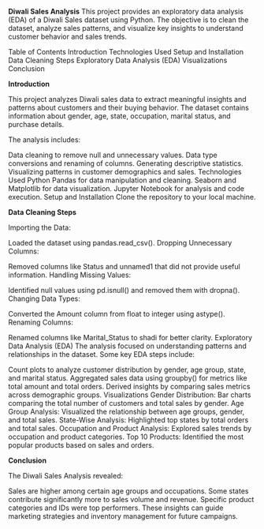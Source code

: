 **Diwali Sales Analysis**
This project provides an exploratory data analysis (EDA) of a Diwali Sales dataset using Python. The objective is to clean the dataset, analyze sales patterns, and visualize key insights to understand customer behavior and sales trends.

Table of Contents
Introduction
Technologies Used
Setup and Installation
Data Cleaning Steps
Exploratory Data Analysis (EDA)
Visualizations
Conclusion

**Introduction**

This project analyzes Diwali sales data to extract meaningful insights and patterns about customers and their buying behavior. The dataset contains information about gender, age, state, occupation, marital status, and purchase details.

The analysis includes:

Data cleaning to remove null and unnecessary values.
Data type conversions and renaming of columns.
Generating descriptive statistics.
Visualizing patterns in customer demographics and sales.
Technologies Used
Python
Pandas for data manipulation and cleaning.
Seaborn and Matplotlib for data visualization.
Jupyter Notebook for analysis and code execution.
Setup and Installation
Clone the repository to your local machine.

**Data Cleaning Steps**

Importing the Data:

Loaded the dataset using pandas.read_csv().
Dropping Unnecessary Columns:

Removed columns like Status and unnamed1 that did not provide useful information.
Handling Missing Values:

Identified null values using pd.isnull() and removed them with dropna().
Changing Data Types:

Converted the Amount column from float to integer using astype().
Renaming Columns:

Renamed columns like Marital_Status to shadi for better clarity.
Exploratory Data Analysis (EDA)
The analysis focused on understanding patterns and relationships in the dataset. Some key EDA steps include:

Count plots to analyze customer distribution by gender, age group, state, and marital status.
Aggregated sales data using groupby() for metrics like total amount and total orders.
Derived insights by comparing sales metrics across demographic groups.
Visualizations
Gender Distribution:
Bar charts comparing the total number of customers and total sales by gender.
Age Group Analysis:
Visualized the relationship between age groups, gender, and total sales.
State-Wise Analysis:
Highlighted top states by total orders and total sales.
Occupation and Product Analysis:
Explored sales trends by occupation and product categories.
Top 10 Products:
Identified the most popular products based on sales and orders.

**Conclusion**

The Diwali Sales Analysis revealed:

Sales are higher among certain age groups and occupations.
Some states contribute significantly more to sales volume and revenue.
Specific product categories and IDs were top performers.
These insights can guide marketing strategies and inventory management for future campaigns.






